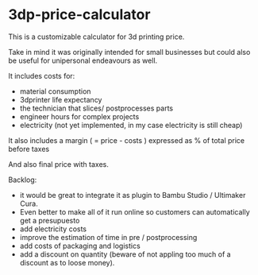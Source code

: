 # 3dp-price-calculator

This is a customizable calculator for 3d printing price. 

Take in mind it was originally intended for small businesses but could also be useful for unipersonal endeavours as well. 

It includes costs for:
- material consumption
- 3dprinter life expectancy
- the technician that slices/ postprocesses parts
- engineer hours for complex projects
- electricity (not yet implemented, in my case electricity is still cheap)

It also includes a margin ( = price - costs )  expressed as % of total price before taxes

And also final price with taxes. 


Backlog: 
- it would be great to integrate it as plugin to Bambu Studio / Ultimaker Cura.
- Even better to make all of it run online so customers can automatically get a presupuesto
- add electricity costs
- improve the estimation of time in pre / postprocessing
- add costs of packaging and logistics
- add a discount on quantity (beware of not appling too much of a discount as to loose money). 

